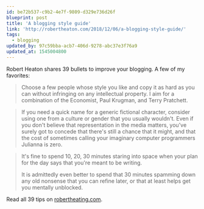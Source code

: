 ```yaml
---
id: be72b537-c9b2-4e7f-9809-d329e736d26f
blueprint: post
title: 'A blogging style guide'
link: 'http://robertheaton.com/2018/12/06/a-blogging-style-guide/'
tags:
  - blogging
updated_by: 97c59bba-acb7-406d-9278-abc37e3f76a9
updated_at: 1545004800
---
```

Robert Heaton shares 39 bullets to improve your blogging. A few of my favorites:

> Choose a few people whose style you like and copy it as hard as you can without infringing on any intellectual property. I aim for a combination of the Economist, Paul Krugman, and Terry Pratchett.

> If you need a quick name for a generic fictional character, consider using one from a culture or gender that you usually wouldn't. Even if you don't believe that representation in the media matters, you've surely got to concede that there's still a chance that it might, and that the cost of sometimes calling your imaginary computer programmers Julianna is zero.

> It's fine to spend 10, 20, 30 minutes staring into space when your plan for the day says that you're meant to be writing.
>
> It is admittedly even better to spend that 30 minutes spamming down any old nonsense that you can refine later, or that at least helps get you mentally unblocked.

Read all 39 tips on [robertheating.com](http://robertheaton.com/2018/12/06/a-blogging-style-guide/).